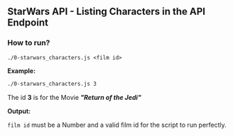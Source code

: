 ## StarWars API - Listing Characters in the API Endpoint

### How to run?

```cmd(shell)
./0-starwars_characters.js <film id>
```

__Example:__

```cmd
./0-starwars_characters.js 3
```

The id **3** is for the Movie ***"Return of the Jedi"***


__Output:__


`film id` must be a Number and a valid film id for the script to run perfectly.
